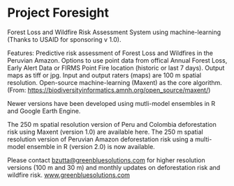 # Project Foresight
Forest Loss and Wildfire Risk Assessment System using machine-learning (Thanks to USAID for sponsoring v 1.0).

Features: 
Predictive risk assessment of Forest Loss and Wildfires in the Peruvian Amazon. 
Options to use point data from offical Annual Forest Loss, Early Alert Data or FIRMS Point Fire location (historic or last 7 days).
Output maps as tiff or jpg. 
Input and output raters (maps) are 100 m spatial resolution. 
Open-source machine-learning (Maxent) as the core algorithm. (From: https://biodiversityinformatics.amnh.org/open_source/maxent/) 

Newer versions have been developed using mutli-model ensembles in R and Google Earth Engine.

The 250 m spatial resolution version of Peru and Colombia deforestation risk using Maxent (version 1.0) are available here. 
The 250 m spatial resolution version of Peruvian Amazon deforestation risk using a multi-model ensemble in R (version 2.0) is now available.

Please contact bzutta@greenbluesolutions.com for higher resolution versions (100 m and 30 m) and monthly updates on deforestation risk and wildfire risk. 
www.greenbluesolutions.com
